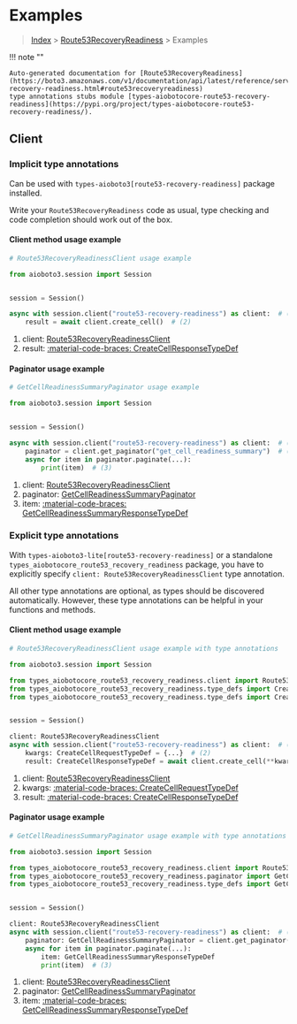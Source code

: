 # Examples

> [Index](../README.md) > [Route53RecoveryReadiness](./README.md) > Examples

!!! note ""

    Auto-generated documentation for [Route53RecoveryReadiness](https://boto3.amazonaws.com/v1/documentation/api/latest/reference/services/route53-recovery-readiness.html#route53recoveryreadiness)
    type annotations stubs module [types-aiobotocore-route53-recovery-readiness](https://pypi.org/project/types-aiobotocore-route53-recovery-readiness/).

## Client

### Implicit type annotations

Can be used with `types-aioboto3[route53-recovery-readiness]` package installed.

Write your `Route53RecoveryReadiness` code as usual,
type checking and code completion should work out of the box.



#### Client method usage example

```python
# Route53RecoveryReadinessClient usage example

from aioboto3.session import Session


session = Session()

async with session.client("route53-recovery-readiness") as client:  # (1)
    result = await client.create_cell()  # (2)
```

1. client: [Route53RecoveryReadinessClient](./client.md)
2. result: [:material-code-braces: CreateCellResponseTypeDef](./type_defs.md#createcellresponsetypedef)



#### Paginator usage example

```python
# GetCellReadinessSummaryPaginator usage example

from aioboto3.session import Session


session = Session()

async with session.client("route53-recovery-readiness") as client:  # (1)
    paginator = client.get_paginator("get_cell_readiness_summary")  # (2)
    async for item in paginator.paginate(...):
        print(item)  # (3)
```

1. client: [Route53RecoveryReadinessClient](./client.md)
2. paginator: [GetCellReadinessSummaryPaginator](./paginators.md#getcellreadinesssummarypaginator)
3. item: [:material-code-braces: GetCellReadinessSummaryResponseTypeDef](./type_defs.md#getcellreadinesssummaryresponsetypedef)




### Explicit type annotations

With `types-aioboto3-lite[route53-recovery-readiness]`
or a standalone `types_aiobotocore_route53_recovery_readiness` package, you have to explicitly specify
`client: Route53RecoveryReadinessClient` type annotation.

All other type annotations are optional, as types should be discovered automatically.
However, these type annotations can be helpful in your functions and methods.


#### Client method usage example

```python
# Route53RecoveryReadinessClient usage example with type annotations

from aioboto3.session import Session

from types_aiobotocore_route53_recovery_readiness.client import Route53RecoveryReadinessClient
from types_aiobotocore_route53_recovery_readiness.type_defs import CreateCellResponseTypeDef
from types_aiobotocore_route53_recovery_readiness.type_defs import CreateCellRequestTypeDef


session = Session()

client: Route53RecoveryReadinessClient
async with session.client("route53-recovery-readiness") as client:  # (1)
    kwargs: CreateCellRequestTypeDef = {...}  # (2)
    result: CreateCellResponseTypeDef = await client.create_cell(**kwargs)  # (3)
```

1. client: [Route53RecoveryReadinessClient](./client.md)
2. kwargs: [:material-code-braces: CreateCellRequestTypeDef](./type_defs.md#createcellrequesttypedef)
3. result: [:material-code-braces: CreateCellResponseTypeDef](./type_defs.md#createcellresponsetypedef)



#### Paginator usage example

```python
# GetCellReadinessSummaryPaginator usage example with type annotations

from aioboto3.session import Session

from types_aiobotocore_route53_recovery_readiness.client import Route53RecoveryReadinessClient
from types_aiobotocore_route53_recovery_readiness.paginator import GetCellReadinessSummaryPaginator
from types_aiobotocore_route53_recovery_readiness.type_defs import GetCellReadinessSummaryResponseTypeDef


session = Session()

client: Route53RecoveryReadinessClient
async with session.client("route53-recovery-readiness") as client:  # (1)
    paginator: GetCellReadinessSummaryPaginator = client.get_paginator("get_cell_readiness_summary")  # (2)
    async for item in paginator.paginate(...):
        item: GetCellReadinessSummaryResponseTypeDef
        print(item)  # (3)
```

1. client: [Route53RecoveryReadinessClient](./client.md)
2. paginator: [GetCellReadinessSummaryPaginator](./paginators.md#getcellreadinesssummarypaginator)
3. item: [:material-code-braces: GetCellReadinessSummaryResponseTypeDef](./type_defs.md#getcellreadinesssummaryresponsetypedef)




